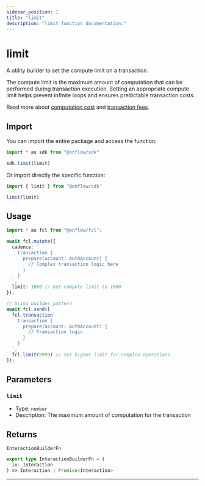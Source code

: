 ```yaml
---
sidebar_position: 1
title: "limit"
description: "limit function documentation."
---
```


<!-- THIS DOCUMENT IS AUTO-GENERATED FROM [onflow/sdk/src/build/build-limit.ts](https://github.com/onflow/fcl-js/tree/master/packages/sdk/src/build/build-limit.ts). DO NOT EDIT MANUALLY -->

# limit

A utility builder to set the compute limit on a transaction.

The compute limit is the maximum amount of computation that can be performed during transaction execution.
Setting an appropriate compute limit helps prevent infinite loops and ensures predictable transaction costs.

Read more about [computation cost](https://docs.onflow.org/concepts/fees/#computation-cost) and [transaction fees](https://docs.onflow.org/concepts/fees/).

## Import

You can import the entire package and access the function:

```typescript
import * as sdk from "@onflow/sdk"

sdk.limit(limit)
```

Or import directly the specific function:

```typescript
import { limit } from "@onflow/sdk"

limit(limit)
```

## Usage

```typescript
import * as fcl from "@onflow/fcl";

await fcl.mutate({
  cadence: `
    transaction {
      prepare(account: AuthAccount) {
        // Complex transaction logic here
      }
    }
  `,
  limit: 1000 // Set compute limit to 1000
});

// Using builder pattern
await fcl.send([
  fcl.transaction`
    transaction {
      prepare(account: AuthAccount) {
        // Transaction logic
      }
    }
  `,
  fcl.limit(9999) // Set higher limit for complex operations
]);
```

## Parameters

### `limit` 

- Type: `number`
- Description: The maximum amount of computation for the transaction



## Returns

`InteractionBuilderFn`

```typescript
export type InteractionBuilderFn = (
  ix: Interaction
) => Interaction | Promise<Interaction>
```

---